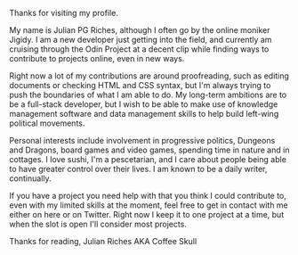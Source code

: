 Thanks for visiting my profile. 

My name is Julian PG Riches, although I often go by the online moniker Jigidy. I am a new developer just getting into the field, and currently am cruising through the Odin Project at a decent clip while finding ways to contribute to projects online, even in new ways. 

Right now a lot of my contributions are around proofreading, such as editing documents or checking HTML and CSS syntax, but I'm always trying to push the boundaries of what I am able to do. My long-term ambitions are to be a full-stack developer, but I wish to be able to make use of knowledge management software and data management skills to help build left-wing political movements. 

Personal interests include involvement in progressive politics, Dungeons and Dragons, board games and video games, spending time in nature and in cottages. I love sushi, I'm a pescetarian, and I care about people being able to have greater control over their lives. I am known to be a daily writer, continually. 

If you have a project you need help with that you think I could contribute to, even with my limited skills at the moment, feel free to get in contact with me either on here or on Twitter. Right now I keep it to one project at a time, but when the slot is open I'll consider most projects. 

Thanks for reading,
Julian Riches
AKA Coffee Skull
